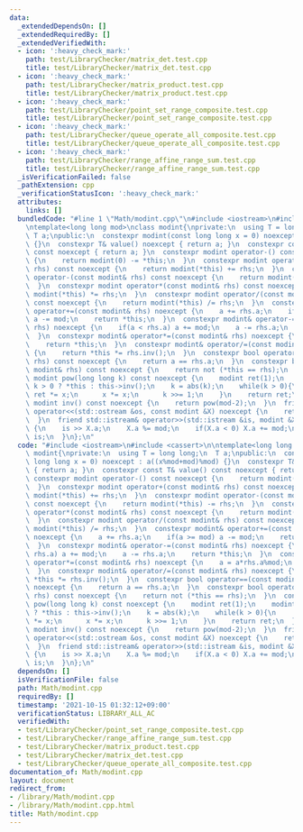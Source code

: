 ```yaml
---
data:
  _extendedDependsOn: []
  _extendedRequiredBy: []
  _extendedVerifiedWith:
  - icon: ':heavy_check_mark:'
    path: test/LibraryChecker/matrix_det.test.cpp
    title: test/LibraryChecker/matrix_det.test.cpp
  - icon: ':heavy_check_mark:'
    path: test/LibraryChecker/matrix_product.test.cpp
    title: test/LibraryChecker/matrix_product.test.cpp
  - icon: ':heavy_check_mark:'
    path: test/LibraryChecker/point_set_range_composite.test.cpp
    title: test/LibraryChecker/point_set_range_composite.test.cpp
  - icon: ':heavy_check_mark:'
    path: test/LibraryChecker/queue_operate_all_composite.test.cpp
    title: test/LibraryChecker/queue_operate_all_composite.test.cpp
  - icon: ':heavy_check_mark:'
    path: test/LibraryChecker/range_affine_range_sum.test.cpp
    title: test/LibraryChecker/range_affine_range_sum.test.cpp
  _isVerificationFailed: false
  _pathExtension: cpp
  _verificationStatusIcon: ':heavy_check_mark:'
  attributes:
    links: []
  bundledCode: "#line 1 \"Math/modint.cpp\"\n#include <iostream>\n#include <cassert>\n\
    \ntemplate<long long mod>\nclass modint{\nprivate:\n  using T = long long;\n \
    \ T a;\npublic:\n  constexpr modint(const long long x = 0) noexcept : a((x%mod+mod)%mod)\
    \ {}\n  constexpr T& value() noexcept { return a; }\n  constexpr const T& value()\
    \ const noexcept { return a; }\n  constexpr modint operator-() const noexcept\
    \ {\n    return modint(0) -= *this;\n  }\n  constexpr modint operator+(const modint&\
    \ rhs) const noexcept {\n    return modint(*this) += rhs;\n  }\n  constexpr modint\
    \ operator-(const modint& rhs) const noexcept {\n    return modint(*this) -= rhs;\n\
    \  }\n  constexpr modint operator*(const modint& rhs) const noexcept {\n    return\
    \ modint(*this) *= rhs;\n  }\n  constexpr modint operator/(const modint& rhs)\
    \ const noexcept {\n    return modint(*this) /= rhs;\n  }\n  constexpr modint&\
    \ operator+=(const modint& rhs) noexcept {\n    a += rhs.a;\n    if(a >= mod)\
    \ a -= mod;\n    return *this;\n  }\n  constexpr modint& operator-=(const modint&\
    \ rhs) noexcept {\n    if(a < rhs.a) a += mod;\n    a -= rhs.a;\n    return *this;\n\
    \  }\n  constexpr modint& operator*=(const modint& rhs) noexcept {\n    a = a*rhs.a%mod;\n\
    \    return *this;\n  }\n  constexpr modint& operator/=(const modint& rhs) noexcept\
    \ {\n    return *this *= rhs.inv();\n  }\n  constexpr bool operator==(const modint&\
    \ rhs) const noexcept {\n    return a == rhs.a;\n  }\n  constexpr bool operator!=(const\
    \ modint& rhs) const noexcept {\n    return not (*this == rhs);\n  }\n  constexpr\
    \ modint pow(long long k) const noexcept {\n    modint ret(1);\n    modint x =\
    \ k > 0 ? *this : this->inv();\n    k = abs(k);\n    while(k > 0){\n      if(k&1)\
    \ ret *= x;\n      x *= x;\n      k >>= 1;\n    }\n    return ret;\n  }\n  constexpr\
    \ modint inv() const noexcept {\n    return pow(mod-2);\n  }\n  friend std::ostream&\
    \ operator<<(std::ostream &os, const modint &X) noexcept {\n    return os << X.a;\n\
    \  }\n  friend std::istream& operator>>(std::istream &is, modint &X) noexcept\
    \ {\n    is >> X.a;\n    X.a %= mod;\n    if(X.a < 0) X.a += mod;\n    return\
    \ is;\n  }\n};\n"
  code: "#include <iostream>\n#include <cassert>\n\ntemplate<long long mod>\nclass\
    \ modint{\nprivate:\n  using T = long long;\n  T a;\npublic:\n  constexpr modint(const\
    \ long long x = 0) noexcept : a((x%mod+mod)%mod) {}\n  constexpr T& value() noexcept\
    \ { return a; }\n  constexpr const T& value() const noexcept { return a; }\n \
    \ constexpr modint operator-() const noexcept {\n    return modint(0) -= *this;\n\
    \  }\n  constexpr modint operator+(const modint& rhs) const noexcept {\n    return\
    \ modint(*this) += rhs;\n  }\n  constexpr modint operator-(const modint& rhs)\
    \ const noexcept {\n    return modint(*this) -= rhs;\n  }\n  constexpr modint\
    \ operator*(const modint& rhs) const noexcept {\n    return modint(*this) *= rhs;\n\
    \  }\n  constexpr modint operator/(const modint& rhs) const noexcept {\n    return\
    \ modint(*this) /= rhs;\n  }\n  constexpr modint& operator+=(const modint& rhs)\
    \ noexcept {\n    a += rhs.a;\n    if(a >= mod) a -= mod;\n    return *this;\n\
    \  }\n  constexpr modint& operator-=(const modint& rhs) noexcept {\n    if(a <\
    \ rhs.a) a += mod;\n    a -= rhs.a;\n    return *this;\n  }\n  constexpr modint&\
    \ operator*=(const modint& rhs) noexcept {\n    a = a*rhs.a%mod;\n    return *this;\n\
    \  }\n  constexpr modint& operator/=(const modint& rhs) noexcept {\n    return\
    \ *this *= rhs.inv();\n  }\n  constexpr bool operator==(const modint& rhs) const\
    \ noexcept {\n    return a == rhs.a;\n  }\n  constexpr bool operator!=(const modint&\
    \ rhs) const noexcept {\n    return not (*this == rhs);\n  }\n  constexpr modint\
    \ pow(long long k) const noexcept {\n    modint ret(1);\n    modint x = k > 0\
    \ ? *this : this->inv();\n    k = abs(k);\n    while(k > 0){\n      if(k&1) ret\
    \ *= x;\n      x *= x;\n      k >>= 1;\n    }\n    return ret;\n  }\n  constexpr\
    \ modint inv() const noexcept {\n    return pow(mod-2);\n  }\n  friend std::ostream&\
    \ operator<<(std::ostream &os, const modint &X) noexcept {\n    return os << X.a;\n\
    \  }\n  friend std::istream& operator>>(std::istream &is, modint &X) noexcept\
    \ {\n    is >> X.a;\n    X.a %= mod;\n    if(X.a < 0) X.a += mod;\n    return\
    \ is;\n  }\n};\n"
  dependsOn: []
  isVerificationFile: false
  path: Math/modint.cpp
  requiredBy: []
  timestamp: '2021-10-15 01:32:12+09:00'
  verificationStatus: LIBRARY_ALL_AC
  verifiedWith:
  - test/LibraryChecker/point_set_range_composite.test.cpp
  - test/LibraryChecker/range_affine_range_sum.test.cpp
  - test/LibraryChecker/matrix_product.test.cpp
  - test/LibraryChecker/matrix_det.test.cpp
  - test/LibraryChecker/queue_operate_all_composite.test.cpp
documentation_of: Math/modint.cpp
layout: document
redirect_from:
- /library/Math/modint.cpp
- /library/Math/modint.cpp.html
title: Math/modint.cpp
---
```

